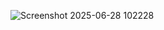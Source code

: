 ![Screenshot 2025-06-28 102228](https://github.com/user-attachments/assets/f3302bbb-ce4c-45b0-b939-d85fe52aa0b4)
